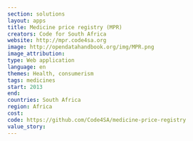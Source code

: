 ```yaml
---
section: solutions
layout: apps
title: Medicine price registry (MPR)
creators: Code for South Africa 
website: http://mpr.code4sa.org
image: http://opendatahandbook.org/img/MPR.png
image_attribution:
type: Web application
language: en
themes: Health, consumerism
tags: medicines 
start: 2013
end: 
countries: South Africa
region: Africa
cost: 
code: https://github.com/Code4SA/medicine-price-registry
value_story: 
---
```

